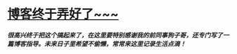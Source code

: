 # [博客终于弄好了~~~](https://github.com/zkpgds/blog/issues/4)

##### 很高兴终于把这个搞起来了，在这里要特别感谢我的前同事狗子哥，还专门写了一篇博客指导。未来日子里希望不偷懒，常常来这里记录生活点滴！
 